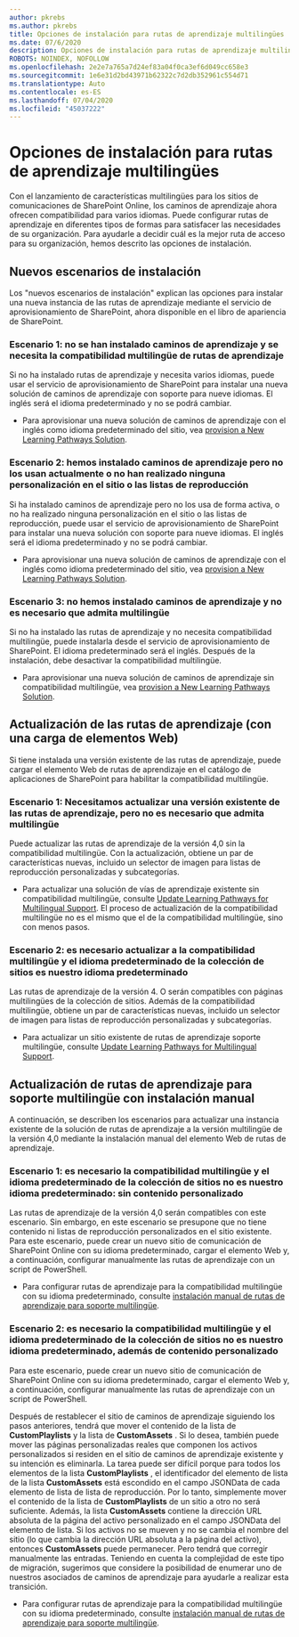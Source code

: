 ```yaml
---
author: pkrebs
ms.author: pkrebs
title: Opciones de instalación para rutas de aprendizaje multilingües
ms.date: 07/6/2020
description: Opciones de instalación para rutas de aprendizaje multilingües
ROBOTS: NOINDEX, NOFOLLOW
ms.openlocfilehash: 2e2e7a765a7d24ef83a04f0ca3ef6d049cc658e3
ms.sourcegitcommit: 1e6e31d2bd43971b62322c7d2db352961c554d71
ms.translationtype: Auto
ms.contentlocale: es-ES
ms.lasthandoff: 07/04/2020
ms.locfileid: "45037222"
---
```

# <a name="setup-options-for-multilingual-learning-pathways"></a>Opciones de instalación para rutas de aprendizaje multilingües
Con el lanzamiento de características multilingües para los sitios de comunicaciones de SharePoint Online, los caminos de aprendizaje ahora ofrecen compatibilidad para varios idiomas. Puede configurar rutas de aprendizaje en diferentes tipos de formas para satisfacer las necesidades de su organización. Para ayudarle a decidir cuál es la mejor ruta de acceso para su organización, hemos descrito las opciones de instalación. 

## <a name="new-install-scenarios"></a>Nuevos escenarios de instalación
Los "nuevos escenarios de instalación" explican las opciones para instalar una nueva instancia de las rutas de aprendizaje mediante el servicio de aprovisionamiento de SharePoint, ahora disponible en el libro de apariencia de SharePoint.

### <a name="scenario-1-we-have-not-installed-learning-pathways-and-need-learning-pathways-multilingual-support"></a>Escenario 1: no se han instalado caminos de aprendizaje y se necesita la compatibilidad multilingüe de rutas de aprendizaje 
Si no ha instalado rutas de aprendizaje y necesita varios idiomas, puede usar el servicio de aprovisionamiento de SharePoint para instalar una nueva solución de caminos de aprendizaje con soporte para nueve idiomas. El inglés será el idioma predeterminado y no se podrá cambiar. 
- Para aprovisionar una nueva solución de caminos de aprendizaje con el inglés como idioma predeterminado del sitio, vea [provision a New Learning Pathways Solution](custom_provision_ml.md).

### <a name="scenario-2-we-installed-learning-pathways-but-arent-currently-using-it-andor-havent-made-any-customization-to-the-site-or-playlists"></a>Escenario 2: hemos instalado caminos de aprendizaje pero no los usan actualmente o no han realizado ninguna personalización en el sitio o las listas de reproducción 
Si ha instalado caminos de aprendizaje pero no los usa de forma activa, o no ha realizado ninguna personalización en el sitio o las listas de reproducción, puede usar el servicio de aprovisionamiento de SharePoint para instalar una nueva solución con soporte para nueve idiomas. El inglés será el idioma predeterminado y no se podrá cambiar. 
- Para aprovisionar una nueva solución de caminos de aprendizaje con el inglés como idioma predeterminado del sitio, vea [provision a New Learning Pathways Solution](custom_provision_ml.md).

### <a name="scenario-3-we-havent-installed-learning-pathways-and-dont-need-multilingual-support"></a>Escenario 3: no hemos instalado caminos de aprendizaje y no es necesario que admita multilingüe 
Si no ha instalado las rutas de aprendizaje y no necesita compatibilidad multilingüe, puede instalarla desde el servicio de aprovisionamiento de SharePoint. El idioma predeterminado será el inglés. Después de la instalación, debe desactivar la compatibilidad multilingüe. 
- Para aprovisionar una nueva solución de caminos de aprendizaje sin compatibilidad multilingüe, vea [provision a New Learning Pathways Solution](custom_provision_ml.md).

## <a name="update-learning-pathways-with-a-web-part-upload-scenarios"></a>Actualización de las rutas de aprendizaje (con una carga de elementos Web)
Si tiene instalada una versión existente de las rutas de aprendizaje, puede cargar el elemento Web de rutas de aprendizaje en el catálogo de aplicaciones de SharePoint para habilitar la compatibilidad multilingüe. 

### <a name="scenario-1-we-need-to-upgrade-an-existing-version-of-learning-pathways-but-dont-need-multilingual-support"></a>Escenario 1: Necesitamos actualizar una versión existente de las rutas de aprendizaje, pero no es necesario que admita multilingüe
Puede actualizar las rutas de aprendizaje de la versión 4,0 sin la compatibilidad multilingüe. Con la actualización, obtiene un par de características nuevas, incluido un selector de imagen para listas de reproducción personalizadas y subcategorías. 

- Para actualizar una solución de vías de aprendizaje existente sin compatibilidad multilingüe, consulte [Update Learning Pathways for Multilingual Support](custom_update_ml.md). El proceso de actualización de la compatibilidad multilingüe no es el mismo que el de la compatibilidad multilingüe, sino con menos pasos. 

### <a name="scenario-2-we-need-to-upgrade-to-multilingual-support-and-the-default-language-of-the-site-collection-is-our-default-language"></a>Escenario 2: es necesario actualizar a la compatibilidad multilingüe y el idioma predeterminado de la colección de sitios es nuestro idioma predeterminado
Las rutas de aprendizaje de la versión 4. O serán compatibles con páginas multilingües de la colección de sitios. Además de la compatibilidad multilingüe, obtiene un par de características nuevas, incluido un selector de imagen para listas de reproducción personalizadas y subcategorías. 
- Para actualizar un sitio existente de rutas de aprendizaje soporte multilingüe, consulte [Update Learning Pathways for Multilingual Support](custom_update_ml.md). 

## <a name="update-learning-pathways-for-multilingual-support-with-manual-install"></a>Actualización de rutas de aprendizaje para soporte multilingüe con instalación manual 
A continuación, se describen los escenarios para actualizar una instancia existente de la solución de rutas de aprendizaje a la versión multilingüe de la versión 4,0 mediante la instalación manual del elemento Web de rutas de aprendizaje. 

### <a name="scenario-1-we-need-multilingual-support-and-the-default-language-of-the-site-collection-is-not-our-default-language--no-custom-content"></a>Escenario 1: es necesario la compatibilidad multilingüe y el idioma predeterminado de la colección de sitios no es nuestro idioma predeterminado: sin contenido personalizado 
Las rutas de aprendizaje de la versión 4,0 serán compatibles con este escenario. Sin embargo, en este escenario se presupone que no tiene contenido ni listas de reproducción personalizados en el sitio existente. Para este escenario, puede crear un nuevo sitio de comunicación de SharePoint Online con su idioma predeterminado, cargar el elemento Web y, a continuación, configurar manualmente las rutas de aprendizaje con un script de PowerShell. 
- Para configurar rutas de aprendizaje para la compatibilidad multilingüe con su idioma predeterminado, consulte [instalación manual de rutas de aprendizaje para soporte multilingüe](custom_manualsetup_ml.md).

### <a name="scenario-2-we-need-multilingual-support-and-the-default-language-of-the-site-collection-is-not-our-default-language--plus-we-have-custom-content"></a>Escenario 2: es necesario la compatibilidad multilingüe y el idioma predeterminado de la colección de sitios no es nuestro idioma predeterminado, además de contenido personalizado 
Para este escenario, puede crear un nuevo sitio de comunicación de SharePoint Online con su idioma predeterminado, cargar el elemento Web y, a continuación, configurar manualmente las rutas de aprendizaje con un script de PowerShell. 

Después de restablecer el sitio de caminos de aprendizaje siguiendo los pasos anteriores, tendrá que mover el contenido de la lista de **CustomPlaylists** y la lista de **CustomAssets** . Si lo desea, también puede mover las páginas personalizadas reales que componen los activos personalizados si residen en el sitio de caminos de aprendizaje existente y su intención es eliminarla. La tarea puede ser difícil porque para todos los elementos de la lista **CustomPlaylists** , el identificador del elemento de lista de la lista **CustomAssets** está escondido en el campo JSONData de cada elemento de lista de lista de reproducción. Por lo tanto, simplemente mover el contenido de la lista de **CustomPlaylists** de un sitio a otro no será suficiente. Además, la lista **CustomAssets** contiene la dirección URL absoluta de la página del activo personalizado en el campo JSONData del elemento de lista. Si los activos no se mueven y no se cambia el nombre del sitio (lo que cambia la dirección URL absoluta a la página del activo), entonces **CustomAssets** puede permanecer. Pero tendrá que corregir manualmente las entradas. Teniendo en cuenta la complejidad de este tipo de migración, sugerimos que considere la posibilidad de enumerar uno de nuestros asociados de caminos de aprendizaje para ayudarle a realizar esta transición.
- Para configurar rutas de aprendizaje para la compatibilidad multilingüe con su idioma predeterminado, consulte [instalación manual de rutas de aprendizaje para soporte multilingüe](custom_manualsetup_ml.md).

